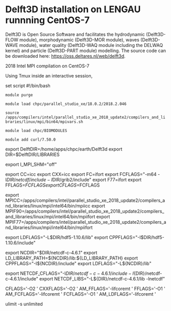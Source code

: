 # Delft3D installation on LENGAU runnning CentOS-7


Delft3D is Open Source Software and facilitates the hydrodynamic (Delft3D-FLOW module), morphodynamic (Delft3D-MOR module), waves (Delft3D-WAVE module), water quality (Delft3D-WAQ module including the DELWAQ kernel) and particle (Delft3D-PART module) modelling. The source code can be downloaded here: https://oss.deltares.nl/web/delft3d.

2018 Intel MPI compilation on CentOS-7

Using Tmux inside an interactive session,

set script
#!/bin/bash

`module purge` 

`module load chpc/parallel_studio_xe/18.0.2/2018.2.046`

`source /apps/compilers/intel/parallel_studio_xe_2018_update2/compilers_and_libraries/linux/mpi/bin64/mpivars.sh`

`module load chpc/BIOMODULES`

`module add curl/7.50.0`

export DelftDIR=/home/apps/chpc/earth/Delft3d
export DIR=$DelftDIR/LIBRARIES

export I_MPI_SHM="off"

export CC=icc
export CXX=icc
export FC=ifort
export FCFLAGS="-m64 -I$DIR/netcdf/include -I$DIR/grib2/include"
export F77=ifort
export FFLAGS=$FCFLAGS
export CFLAGS=$FCFLAGS

export MPICC=/apps/compilers/intel/parallel_studio_xe_2018_update2/compilers_and_libraries/linux/mpi/intel64/bin/mpiicc
export MPIF90=/apps/compilers/intel/parallel_studio_xe_2018_update2/compilers_and_libraries/linux/mpi/intel64/bin/mpiifort
export MPIF77=/apps/compilers/intel/parallel_studio_xe_2018_update2/compilers_and_libraries/linux/mpi/intel64/bin/mpiifort

export LDFLAGS="-L$DIR/hdf5-1.10.6/lib"
export CPPFLAGS="-I$DIR/hdf5-1.10.6/include"

export NCDIR="$DIR/netcdf-c-4.6.1"
export LD_LIBRARY_PATH=${NCDIR}/lib:${LD_LIBRARY_PATH}
export CPPFLAGS="-I${NCDIR}/include"
export LDFLAGS="-L${NCDIR}/lib"

export NETCDF_CFLAGS="-I${DIR}/netcdf-c-4.6.1/include -I${DIR}/netcdf-c-4.6.1/include"
export NETCDF_LIBS="-L${DIR}/netcdf-c-4.6.1/lib -lnetcdf"

CFLAGS='-O2 ' CXXFLAGS='-O2 ' AM_FFLAGS='-lifcoremt ' FFLAGS='-O1 ' AM_FCFLAGS='-lifcoremt ' FCFLAGS='-O1 ' AM_LDFLAGS='-lifcoremt '

ulimit -s unlimited
